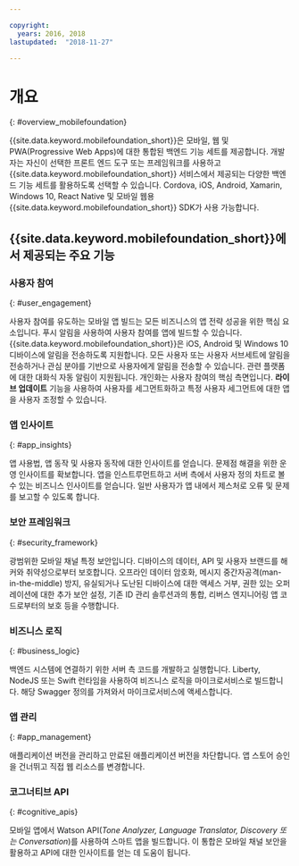 ```yaml
---

copyright:
  years: 2016, 2018
lastupdated:  "2018-11-27"

---
```


#	개요
{: #overview_mobilefoundation}

{{site.data.keyword.mobilefoundation_short}}은 모바일, 웹 및 PWA(Progressive Web Apps)에 대한 통합된 백엔드 기능 세트를 제공합니다. 개발자는 자신이 선택한 프론트 엔드 도구 또는 프레임워크를 사용하고 {{site.data.keyword.mobilefoundation_short}} 서비스에서 제공되는 다양한 백엔드 기능 세트를 활용하도록 선택할 수 있습니다. Cordova, iOS, Android, Xamarin, Windows 10, React Native 및 모바일 웹용 {{site.data.keyword.mobilefoundation_short}} SDK가 사용 가능합니다. 

## {{site.data.keyword.mobilefoundation_short}}에서 제공되는 주요 기능

### 사용자 참여
{: #user_engagement}

사용자 참여를 유도하는 모바일 앱 빌드는 모든 비즈니스의 앱 전략 성공을 위한 핵심 요소입니다. 푸시 알림을 사용하여 사용자 참여를 앱에 빌드할 수 있습니다. {{site.data.keyword.mobilefoundation_short}}은 iOS, Android 및 Windows 10 디바이스에 알림을 전송하도록 지원합니다. 모든 사용자 또는 사용자 서브세트에 알림을 전송하거나 관심 분야를 기반으로 사용자에게 알림을 전송할 수 있습니다. 관련 플랫폼에 대한 대화식 자동 알림이 지원됩니다. 개인화는 사용자 참여의 핵심 측면입니다. **라이브 업데이트** 기능을 사용하여 사용자를 세그먼트화하고 특정 사용자 세그먼트에 대한 앱을 사용자 조정할 수 있습니다.

###  앱 인사이트
{: #app_insights}

앱 사용법, 앱 동작 및 사용자 동작에 대한 인사이트를 얻습니다. 문제점 해결을 위한 운영 인사이트를 확보합니다. 앱을 인스트루먼트하고 서버 측에서 사용자 정의 차트로 볼 수 있는 비즈니스 인사이트를 얻습니다. 일반 사용자가 앱 내에서 제스처로 오류 및 문제를 보고할 수 있도록 합니다.

###  보안 프레임워크
{: #security_framework}

광범위한 모바일 채널 특정 보안입니다. 디바이스의 데이터, API 및 사용자 브랜드를 해커와 취약성으로부터 보호합니다. 오프라인 데이터 암호화, 메시지 중간자공격(man-in-the-middle) 방지, 유실되거나 도난된 디바이스에 대한 액세스 거부, 권한 있는 오퍼레이션에 대한 추가 보안 설정, 기존 ID 관리 솔루션과의 통합, 리버스 엔지니어링 앱 코드로부터의 보호 등을 수행합니다.

###  비즈니스 로직
{: #business_logic}

백엔드 시스템에 연결하기 위한 서버 측 코드를 개발하고 실행합니다. Liberty, NodeJS 또는 Swift 런타임을 사용하여 비즈니스 로직을 마이크로서비스로 빌드합니다. 해당 Swagger 정의를 가져와서 마이크로서비스에 액세스합니다.

###  앱 관리
{:  #app_management}

애플리케이션 버전을 관리하고 만료된 애플리케이션 버전을 차단합니다. 앱 스토어 승인을 건너뛰고 직접 웹 리소스를 변경합니다.

###  코그너티브 API
{:  #cognitive_apis}

모바일 앱에서 Watson API(*Tone Analyzer, Language Translator, Discovery 또는 Conversation*)를 사용하여 스마트 앱을 빌드합니다. 이 통합은 모바일 채널 보안을 활용하고 API에 대한 인사이트를 얻는 데 도움이 됩니다.

